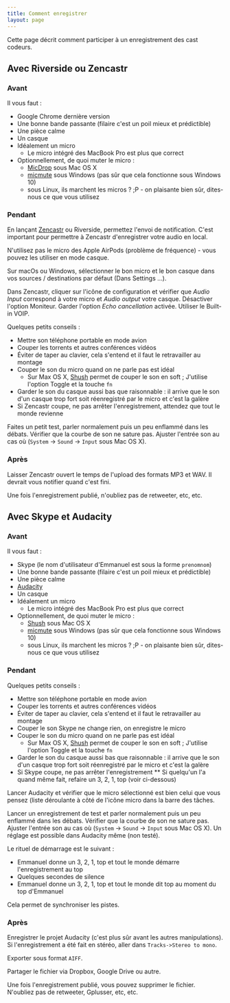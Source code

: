 ```yaml
---
title: Comment enregistrer
layout: page
---
```


Cette page décrit comment participer à un enregistrement des cast codeurs.

## Avec Riverside ou Zencastr

### Avant

Il vous faut :

* Google Chrome dernière version
* Une bonne bande passante (filaire c'est un poil mieux et prédictible)
* Une pièce calme
* Un casque
* Idéalement un micro
    * Le micro intégré des MacBook Pro est plus que correct
* Optionnellement, de quoi muter le micro :
    * [MicDrop](https://getmicdrop.com/) sous Mac OS X
    * [micmute](https://sourceforge.net/projects/micmute/) sous Windows (pas sûr que cela fonctionne sous Windows 10)
    * sous Linux, ils marchent les micros ? ;P - on plaisante bien sûr, dites-nous ce que vous utilisez

### Pendant

En lançant [Zencastr](https://zencastr.com/) ou Riverside, permettez l'envoi de notification.
C'est important pour permettre à Zencastr d'enregistrer votre audio en local.

N'utilisez pas le micro des Apple AirPods (problème de fréquence) - vous pouvez les utiliser en mode casque.

Sur macOs ou Windows, sélectionner le bon micro et le bon casque dans vos sources / destinations par défaut (Dans Settings ...).

Dans Zencastr, cliquer sur l'icône de configuration et vérifier que _Audio Input_ correspond à votre micro et _Audio output_ votre casque. Désactiver l'option
Moniteur. Garder l'option _Echo cancellation_ activée. Utiliser le Built-in VOIP.

Quelques petits conseils :

* Mettre son téléphone portable en mode avion
* Couper les torrents et autres conférences vidéos
* Éviter de taper au clavier, cela s'entend et il faut le retravailler au montage
* Couper le son du micro quand on ne parle pas est idéal
    * Sur Max OS X, [Shush](https://itunes.apple.com/us/app/shush-microphone-manager/id496437906?mt=12) permet de couper le son en soft ; J'utilise l'option
      Toggle et la touche `fn`
* Garder le son du casque aussi bas que raisonnable : il arrive que le son d'un casque trop fort soit réenregistré par le micro et c'est la galère
* Si Zencastr coupe, ne pas arrêter l'enregistrement, attendez que tout le monde revienne

Faites un petit test, parler normalement puis un peu enflammé dans les débats.
Vérifier que la courbe de son ne sature pas.
Ajuster l'entrée son au cas où (`System` -> `Sound` -> `Input` sous Mac OS X).


### Après

Laisser Zencastr ouvert le temps de l'upload des formats MP3 et WAV. Il devrait vous notifier quand c'est fini.

Une fois l'enregistrement publié, n'oubliez pas de retweeter, etc, etc.

## Avec Skype et Audacity

### Avant

Il vous faut :

* Skype (le nom d'utilisateur d'Emmanuel est sous la forme `prenomnom`)
* Une bonne bande passante (filaire c'est un poil mieux et prédictible)
* Une pièce calme
* [Audacity](http://audacity.sourceforge.net)
* Un casque
* Idéalement un micro
    * Le micro intégré des MacBook Pro est plus que correct
* Optionnellement, de quoi muter le micro :
    * [Shush](https://itunes.apple.com/us/app/shush-microphone-manager/id496437906?mt=12) sous Mac OS X
    * [micmute](https://sourceforge.net/projects/micmute/) sous Windows (pas sûr que cela fonctionne sous Windows 10)
    * sous Linux, ils marchent les micros ? ;P - on plaisante bien sûr, dites-nous ce que vous utilisez


### Pendant

Quelques petits conseils :

* Mettre son téléphone portable en mode avion
* Couper les torrents et autres conférences vidéos
* Éviter de taper au clavier, cela s'entend et il faut le retravailler au montage
* Couper le son Skype ne change rien, on enregistre le micro
* Couper le son du micro quand on ne parle pas est idéal
    * Sur Max OS X, [Shush](https://itunes.apple.com/us/app/shush-microphone-manager/id496437906?mt=12) permet de couper le son en soft ; J'utilise l'option
      Toggle et la touche `fn`
* Garder le son du casque aussi bas que raisonnable : il arrive que le son d'un casque trop fort soit réenregistré par le micro et c'est la galère
* Si Skype coupe, ne pas arrêter l'enregistrement
** Si quelqu'un l'a quand même fait, refaire un 3, 2, 1, top (voir ci-dessous)

Lancer Audacity et vérifier que le micro sélectionné est bien celui que vous pensez (liste déroulante à côté de l'icône micro dans la barre des tâches.

Lancer un enregistrement de test et parler normalement puis un peu enflammé dans les débats.
Vérifier que la courbe de son ne sature pas.
Ajuster l'entrée son au cas où (`System` -> `Sound` -> `Input` sous Mac OS X).
Un réglage est possible dans Audacity même (non testé).

Le rituel de démarrage est le suivant :

* Emmanuel donne un 3, 2, 1, top et tout le monde démarre l'enregistrement au top
* Quelques secondes de silence
* Emmanuel donne un 3, 2, 1, top et tout le monde dit top au moment du top d'Emmanuel

Cela permet de synchroniser les pistes.

### Après

Enregistrer le projet Audacity (c'est plus sûr avant les autres manipulations).
Si l'enregistrement a été fait en stéréo, aller dans `Tracks->Stereo to mono`.

Exporter sous format `AIFF`.

Partager le fichier via Dropbox, Google Drive ou autre.

Une fois l'enregistrement publié, vous pouvez supprimer le fichier.
N'oubliez pas de retweeter, Gplusser, etc, etc.
